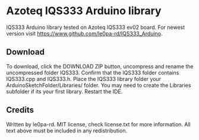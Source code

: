 # Azoteq IQS333 Arduino library
IQS333 Arduino library tested on Azoteq IQS333 ev02 board. For newest version visit https://www.github.com/le0pa-rd/IQS333_Arduino.

## Download
To download, click the DOWNLOAD ZIP button, uncompress and rename the uncompressed folder IQS333. Confirm that the IQS333 folder contains IQS333.cpp and IQS333.h. Place the IQS333 library folder your ArduinoSketchFolder/Libraries/ folder. You may need to create the Libraries subfolder if its your first library. Restart the IDE.

## Credits
Written by le0pa-rd. MIT license, check license.txt for more information. All text above must be included in any redistribution.

